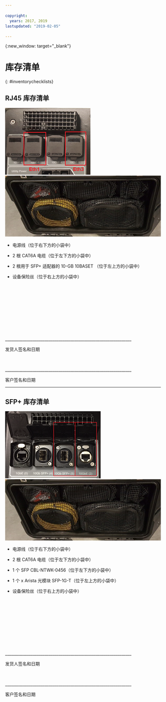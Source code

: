 ```yaml
---

copyright:
  years: 2017, 2019
lastupdated: "2019-02-05"

---
```

{:new_window: target="_blank"}

# 库存清单
{: #inventorychecklists}

## RJ45 库存清单

![RJ45 端口](/images/RJ45Ports.png)
![Mass Data Migration 设备清单](/images/MDMDeviceInventory.png)



-	电源线（位于右下方的小袋中）

-	2 根 CAT6A 电缆（位于左下方的小袋中）

-	2 根用于 SFP+ 适配器的 10-GB 10BASET （位于左上方的小袋中）

-	设备保险丝（位于右上方的小袋中）



</br>
</br>
</br>
</br>
</br>
</br>
</br>
</br>
</hr>
</br>
</hr>    
</br>
________________________________________________________________

发货人签名和日期


</br>
</hr>
</br>
________________________________________________________________

客户签名和日期




<hr>

## SFP+ 库存清单

![SFP 端口](/images/SFP+Ports.png)
![Mass Data Migration 设备清单](/images/MDMDeviceInventory.png)


-	电源线（位于右下方的小袋中）

-	2 根 CAT6A 电缆（位于左下方的小袋中）

-	1 个 SFP CBL-NTWK-0456（位于左下方的小袋中）

- 1 个 x Arista 光模块 SFP-1G-T（位于左上方的小袋中）

-	设备保险丝（位于右上方的小袋中）



</br>
</br>
</br>
</br>
</br>
</br>
</br>
</br>
</hr>
</br>
</hr>    
</br>
________________________________________________________________

发货人签名和日期


</br>
</hr>
</br>
________________________________________________________________

客户签名和日期
